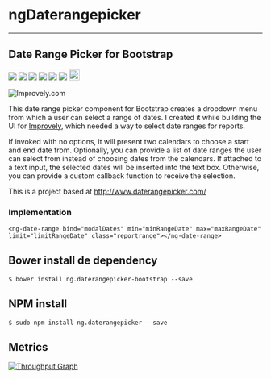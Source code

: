 # ngDaterangepicker
------------------------------------------------------------------------

## Date Range Picker for Bootstrap

<p>
  <a href="https://gitter.im/miamarti/ng.daterangepicker" target="_blank"><img src="https://img.shields.io/gitter/room/nwjs/nw.js.svg"></a>
  <img src="https://img.shields.io/badge/ng.daterangepicker-release-green.svg">
  <img src="https://img.shields.io/badge/version-1.0.2-blue.svg">
  <img src="https://img.shields.io/github/license/mashape/apistatus.svg">
  <a href="https://github.com/miamarti/ng.daterangepicker/tarball/master"><img src="https://img.shields.io/github/downloads/atom/atom/latest/total.svg"></a>
  <img src="https://img.shields.io/bower/v/bootstrap.svg">
  <a href="http://waffle.io/miamarti/ng.daterangepicker"><img alt='Stories in Ready' src='https://badge.waffle.io/miamarti/ng.daterangepicker.svg?label=ready&title=Ready' height="21" /></a>
</p>

![Improvely.com](http://i.imgur.com/LbAMf3D.png)

This date range picker component for Bootstrap creates a dropdown menu from which a user can
select a range of dates. I created it while building the UI for [Improvely](http://www.improvely.com), 
which needed a way to select date ranges for reports.

If invoked with no options, it will present two calendars to choose a start 
and end date from. Optionally, you can provide a list of date ranges the user can select from instead 
of choosing dates from the calendars. If attached to a text input, the selected dates will be inserted 
into the text box. Otherwise, you can provide a custom callback function to receive the selection.

This is a project based at http://www.daterangepicker.com/

### Implementation
```
<ng-date-range bind="modalDates" min="minRangeDate" max="maxRangeDate" limit="limitRangeDate" class="reportrange"></ng-date-range>
```
## Bower install de dependency
```
$ bower install ng.daterangepicker-bootstrap --save
```

## NPM install
```
$ sudo npm install ng.daterangepicker --save
```

## Metrics

[![Throughput Graph](https://graphs.waffle.io/miamarti/ng.daterangepicker/throughput.svg)](https://waffle.io/miamarti/ng.daterangepicker/metrics/throughput)
